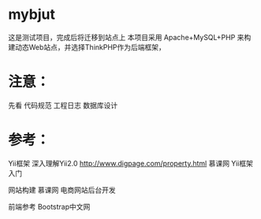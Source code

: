 # mybjut
这是测试项目，完成后将迁移到站点上
本项目采用 Apache+MySQL+PHP 来构建动态Web站点，并选择ThinkPHP作为后端框架，

# 注意：
  
  先看 代码规范
       工程日志
       数据库设计

# 参考：
 
 Yii框架
    深入理解Yii2.0 http://www.digpage.com/property.html
    慕课网 Yii框架入门
 
 网站构建
    慕课网 电商网站后台开发
 
 前端参考
    Bootstrap中文网
  

